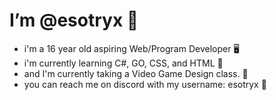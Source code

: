 # I’m @esotryx 🎃
- i'm a 16 year old aspiring Web/Program Developer 🖥️
- i'm currently learning C#, GO, CSS, and HTML 🧾
- and I'm currently taking a Video Game Design class. 📔
- you can reach me on discord with my username: esotryx 👤

<!---
esotryx/esotryx is a ✨ special ✨ repository because its `README.md` (this file) appears on your GitHub profile.
You can click the Preview link to take a look at your changes.
--->
